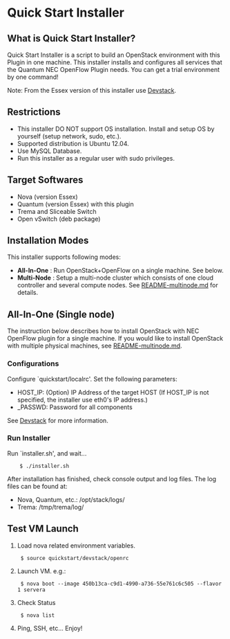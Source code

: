 Quick Start Installer
=====================


What is Quick Start Installer?
------------------------------

Quick Start Installer is a script to build an OpenStack environment with
this Plugin in one machine.  This installer installs and configures all
services that the Quantum NEC OpenFlow Plugin needs.
You can get a trial environment by one command!

Note: From the Essex version of this installer use [Devstack][devstack].


Restrictions
------------

* This installer DO NOT support OS installation.
  Install and setup OS by yourself (setup network, sudo, etc.).
* Supported distribution is Ubuntu 12.04.
* Use MySQL Database.
* Run this installer as a regular user with sudo privileges.


Target Softwares
----------------

* Nova (version Essex)
* Quantum (version Essex) with this plugin
* Trema and Sliceable Switch
* Open vSwitch (deb package)


Installation Modes
------------------

This installer supports following modes:

* **All-In-One** : Run OpenStack+OpenFlow on a single machine. See below.
* **Multi-Node** : Setup a multi-node cluster which consists of
  one cloud controller and several compute nodes.
  See [README-multinode.md][quickstart-multi] for details.

All-In-One (Single node)
------------------------

The instruction below describes how to install OpenStack with NEC OpenFlow plugin
for a single machine. If you would like to install OpenStack with multiple physical
machines, see [README-multinode.md][quickstart-multi].


### Configurations

Configure `quickstart/localrc'.  Set the following parameters:

* HOST_IP: (Option) IP Address of the target HOST
  (If HOST_IP is not specified, the installer use eth0's IP address.)
* _PASSWD: Password for all components

See [Devstack][devstack] for more information.


### Run Installer

Run `installer.sh', and wait...

        $ ./installer.sh

After installation has finished, check console output and log files.
The log files can be found at:

* Nova, Quantum, etc.: /opt/stack/logs/
* Trema:   /tmp/trema/log/


Test VM Launch
--------------

1. Load nova related environment variables.

        $ source quickstart/devstack/openrc

2. Launch VM.
   e.g.:

        $ nova boot --image 450b13ca-c9d1-4990-a736-55e761c6c505 --flavor 1 servera

3. Check Status

        $ nova list

4. Ping, SSH, etc...  Enjoy!

[devstack]: http://devstack.org/
[quickstart-single]: https://github.com/nec-openstack/quantum-openflow-plugin/blob/master/quickstart/README.md
[quickstart-multi]: https://github.com/nec-openstack/quantum-openflow-plugin/blob/master/quickstart/README-multinode.md
